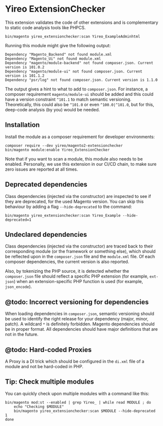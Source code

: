 # Yireo ExtensionChecker
This extension validates the code of other extensions and is complementary to static code analysis tools like PHPCS.

    bin/magento yireo_extensionchecker:scan Yireo_ExampleAdminhtml

Running this module might give the following output:

    Dependency "Magento_Backend" not found module.xml
    Dependency "Magento_Ui" not found module.xml
    Dependency "magento/module-backend" not found composer.json. Current version is 101.0.2
    Dependency "magento/module-ui" not found composer.json. Current version is 101.1.2
    Dependency "psr/log" not found composer.json. Current version is 1.1.0

The output gives a hint to what to add to `composer.json`. For instance, a composer requirement `magento/module-ui` should be added and this could have a version constraint `^101.1` to match semantic versioning. Theoretically, this could also be `^101.0` or even `^100.0|^101.0`, but for this, deep-code analysis (by you) would be needed.

## Installation
Install the module as a composer requirement for developer environments:

    composer require --dev yireo/magento2-extensionchecker
    bin/magento module:enable Yireo_ExtensionChecker
    
Note that if you want to scan a module, this module also needs to be enabled. Personally, we use this extension in our CI/CD chain, to make sure zero issues are reported at all times.

## Deprecated dependencies
Class dependencies (injected via the constructor) are inspected to see if they are deprecated, for the used Magento version. You can skip this behaviour by adding a flag `--hide-deprecated` to the command:

    bin/magento yireo_extensionchecker:scan Yireo_Example --hide-deprecated=1

## Undeclared dependencies
Class dependencies (injected via the constructor) are traced back to their corresponding module (or the framework or something else), which should be reflected upon in the `composer.json` file and the `module.xml` file. Of each composer dependencies, the current version is also reported.

Also, by tokenizing the PHP source, it is detected whether the `composer.json` file should reflect a specific PHP extension (for example, `ext-json`) when an extension-specific PHP function is used (for example, `json_encode`).

## @todo: Incorrect versioning for dependencies
When loading dependencies in `composer.json`, semantic versioning should be used to identify the right release for your dependency (major, minor, patch). A wildcard `*` is definitely forbidden. Magento dependencies should be in proper format. All dependencies should have major definitions that are not in the future.

## @todo: Hard-coded Proxies
A Proxy is a DI trick which should be configured in the `di.xml` file of a module and not be hard-coded in PHP.

## Tip: Check multiple modules 
You can quickly check upon multiple modules with a command like this:

    bin/magento mod:st --enabled | grep Yireo_ | while read MODULE ; do 
        echo "Checking $MODULE"
        bin/magento yireo_extensionchecker:scan $MODULE --hide-deprecated 1
    done
